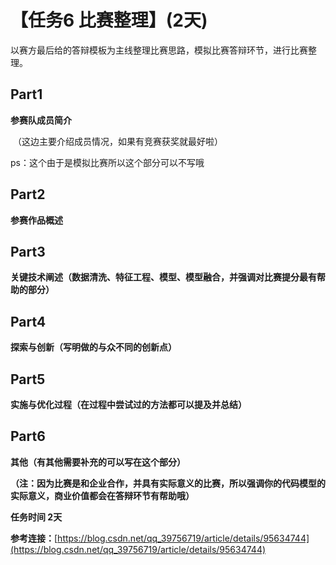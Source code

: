 
# 【任务6 比赛整理】(2天)

以赛方最后给的答辩模板为主线整理比赛思路，模拟比赛答辩环节，进行比赛整理。

## Part1

**参赛队成员简介**

 （这边主要介绍成员情况，如果有竞赛获奖就最好啦）

ps：这个由于是模拟比赛所以这个部分可以不写哦

## Part2

**参赛作品概述**

## Part3

**关键技术阐述（数据清洗、特征工程、模型、模型融合，并强调对比赛提分最有帮助的部分）**

## Part4

**探索与创新（写明做的与众不同的创新点）**

## Part5

**实施与优化过程（在过程中尝试过的方法都可以提及并总结）**

## Part6

**其他（有其他需要补充的可以写在这个部分）**



**（注：因为比赛是和企业合作，并具有实际意义的比赛，所以强调你的代码模型的实际意义，商业价值都会在答辩环节有帮助哦）**





**任务时间 2天**

**参考连接：**[https://blog.csdn.net/qq_39756719/article/details/95634744](https://blog.csdn.net/qq_39756719/article/details/95634744)

